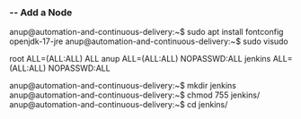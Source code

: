 ### -- Add a Node

anup@automation-and-continuous-delivery:~$ sudo apt install fontconfig openjdk-17-jre
anup@automation-and-continuous-delivery:~$ sudo visudo

root    ALL=(ALL:ALL) ALL
anup    ALL=(ALL:ALL) NOPASSWD:ALL
jenkins ALL=(ALL:ALL) NOPASSWD:ALL

anup@automation-and-continuous-delivery:~$ mkdir jenkins
anup@automation-and-continuous-delivery:~$ chmod 755 jenkins/
anup@automation-and-continuous-delivery:~$ cd jenkins/